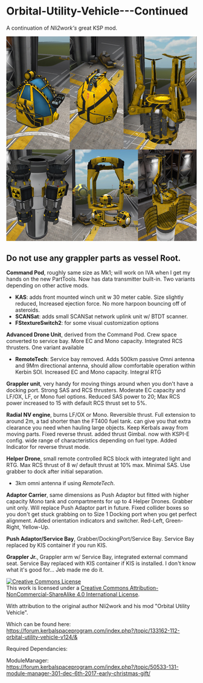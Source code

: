 # Orbital-Utility-Vehicle---Continued
A continuation of _Nli2work's_ great KSP mod.


<img src="Images/Nli2work_oldpic.jpg">


## Do not use any grappler parts as vessel Root. 

**Command Pod**, roughly same size as Mk1; will work on IVA when I get my hands on the new PartTools. Now has data transmitter built-in. Two variants depending on other active mods.

- **KAS**: adds front mounted winch unit w 30 meter cable. Size slightly reduced, Increased ejection force. No more harpoon bouncing off of asteroids.
- **SCANSat**: adds small SCANSat network uplink unit w/ BTDT scanner.
- **FStextureSwitch2**: for some visual customization options

**Advanced Drone Unit**, derived from the Command Pod. Crew space converted to service bay. More EC and Mono capacity. Integrated RCS thrusters. One variant available

- **RemoteTech**: Service bay removed. Adds 500km passive Omni antenna and 9Mm directional antenna, should allow comfortable operation within Kerbin SOI. Increased EC and Mono capacity. Integral RTG

**Grappler unit**, very handy for moving things around when you don't have a docking port. Strong SAS and RCS thrusters. Moderate EC capacity and LF/OX, LF,  or Mono fuel options. Reduced SAS power to 20; Max RCS power increased to 15 with default RCS thrust set to 5%.

**Radial NV engine**, burns LF/OX or Mono. Reversible thrust. Full extension to around 2m, a tad shorter than the FT400 fuel tank. can give you that extra clearance you need when hauling large objects. Keep Kerbals away from moving parts. Fixed reverse thrust. added thrust Gimbal. now with KSPI-E config. wide range of characteristics depending on fuel type. Added Indicator for reverse thrust mode.

**Helper Drone**, small remote controlled RCS block with integrated light and RTG. Max RCS thrust of 8 w/ default thrust at 10% max. Minimal SAS.  Use grabber to dock after initial separation.

- 3km omni antenna if using *RemoteTech*.

**Adaptor Carrier**, same dimensions as Push Adaptor but fitted with higher capacity Mono tank and compartments for up to 4 Helper Drones. Grabber unit only. Will replace Push Adaptor part in future. Fixed collider boxes so you don't get stuck grabbing on to Size 1 Docking port when you get perfect alignment. Added orientation indicators and switcher. Red-Left, Green-Right, Yellow-Up.

**Push Adaptor/Service Bay**, Grabber/DockingPort/Service Bay. Service Bay replaced by KIS container if you run KIS.

**Grappler Jr.**, Grappler arm w/ Service Bay, integrated external command seat. Service Bay replaced with KIS container if KIS is installed. I don't know what it's good for... Jeb made me do it.



<a rel="license" href="http://creativecommons.org/licenses/by-nc-sa/4.0/"><img alt="Creative Commons License" style="border-width:0" src="https://i.creativecommons.org/l/by-nc-sa/4.0/88x31.png" /></a><br />This work is licensed under a <a rel="license" href="http://creativecommons.org/licenses/by-nc-sa/4.0/">Creative Commons Attribution-NonCommercial-ShareAlike 4.0 International License</a>.

With attribution to the original author Nli2work and his mod "Orbital Utility Vehicle".

Which can be found here: https://forum.kerbalspaceprogram.com/index.php?/topic/133162-112-orbital-utility-vehicle-v124/&





Required Dependancies:

ModuleManager: https://forum.kerbalspaceprogram.com/index.php?/topic/50533-131-module-manager-301-dec-6th-2017-early-christmas-gift/
